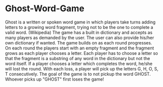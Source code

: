 # Ghost-Word-Game
Ghost is a written or spoken word game in which players take turns adding letters to a growing word fragment, trying not to be the one to complete a valid word. (Wikipedia)
The game has a built in dictionary and accepts as many players as demanded by the user. The user can also provide his/her own dictionary if wanted. The game builds on as each round progresses. On each round the players start with an empty fragment and the fragment grows as each player chooses a letter. Each player has to choose a letter so that the fragment is a substring of any word in the dictionary but not the word itself. If a player chooses a letter which completes the word, he/she will lost the round. With each loss, a player will pick up the letters G, H, O, S, T consecutively. The goal of the game is to not pickup the word GHOST. Whoever picks up "GHOST" first loses the game!
